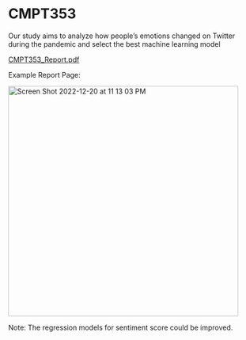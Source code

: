 # CMPT353

Our study aims to analyze how people’s emotions changed on Twitter during the pandemic and select the best machine learning model

[CMPT353_Report.pdf](https://github.com/lacey1998/CMPT353/files/10275342/CMPT353_Report.pdf)

Example Report Page:

<img width="465" alt="Screen Shot 2022-12-20 at 11 13 03 PM" src="https://user-images.githubusercontent.com/37996767/208843327-3f448403-e099-41ca-a86e-e77e2a3e0203.png">

Note: The regression models for sentiment score could be improved.
